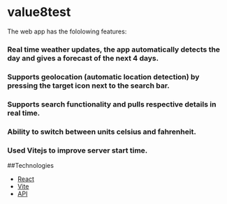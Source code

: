 # value8test

The web app has the fololowing features:

### Real time weather updates, the app automatically detects the day and gives a forecast of the next 4 days.
### Supports geolocation (automatic location detection) by pressing the target icon next to the search bar.
### Supports search functionality and pulls respective details in real time.
### Ability to switch between units celsius and fahrenheit.
### Used Vitejs to improve server start time.

##Technologies

- [React](https://react.dev/)
- [Vite](https://vitejs.dev/)
- [API](https://www.weatherapi.com/)
